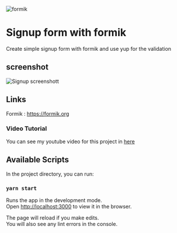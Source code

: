 ![formik](https://user-images.githubusercontent.com/75949382/123540275-d10e7400-d746-11eb-8e0e-dcf5839483ce.gif)

# Signup form with formik
Create simple signup form with formik and use yup for the validation

## screenshot
![Signup screenshott](./src/assets/signup.png)

## Links
Formik : https://formik.org <br/>

### Video Tutorial
You can see my youtube video for this project in [here](https://youtu.be/u-CCnDayNJw)


## Available Scripts

In the project directory, you can run:

### `yarn start`

Runs the app in the development mode.\
Open [http://localhost:3000](http://localhost:3000) to view it in the browser.

The page will reload if you make edits.\
You will also see any lint errors in the console.
